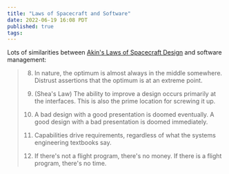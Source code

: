 ```yaml
---
title: "Laws of Spacecraft and Software"
date: 2022-06-19 16:08 PDT
published: true
tags:
---
```


Lots of similarities between [Akin's Laws of Spacecraft Design](https://spacecraft.ssl.umd.edu/akins_laws.html) and software management:

<blockquote markdown="1">

8. In nature, the optimum is almost always in the middle somewhere. Distrust assertions that the optimum is at an extreme point.

15. (Shea's Law) The ability to improve a design occurs primarily at the interfaces. This is also the prime location for screwing it up.

20. A bad design with a good presentation is doomed eventually. A good design with a bad presentation is doomed immediately.

38. Capabilities drive requirements, regardless of what the systems engineering textbooks say.

42. If there's not a flight program, there's no money.
      If there is a flight program, there's no time.

</blockquote>
